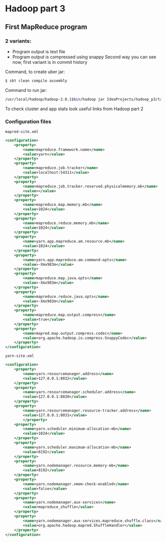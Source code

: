 # Hadoop part 3
## First MapReduce program

### 2 variants:
* Program output is text file
* Program output is compressed using snappy
Second way you can see now, first variant is in commit history

Command, to create uber jar:
```sh
$ sbt clean compile assembly
```

Command to run jar:
```sh
/usr/local/hadoop/hadoop-2.8.1$bin/hadoop jar IdeaProjects/hadoop_p3/target/scala-2.12/hadoop_p3-assembly.jar /user/ilia/task3/input /user/ilia/task3/output
```

To check cluster and app stats look useful links from Hadoop part 2


### Configuration files
```mapred-site.xml```
```xml
<configuration>
    <property>
        <name>mapreduce.framework.name</name>
        <value>yarn</value>
    </property>
    <property>
        <name>mapreduce.job.tracker</name>
        <value>localhost:54311</value>
    </property>
    <property>
        <name>mapreduce.job.tracker.reserved.physicalmemory.mb</name>
        <value></value>
    </property>
    <property>
        <name>mapreduce.map.memory.mb</name>
        <value>1024</value>
    </property>
    <property>
        <name>mapreduce.reduce.memory.mb</name>
        <value>1024</value>
    </property>
    <property>
        <name>yarn.app.mapreduce.am.resource.mb</name>
        <value>1024</value>
    </property>
    <property>
        <name>yarn.app.mapreduce.am.command-opts</name>
        <value>-Xmx983m</value>
    </property>
    <property>
        <name>mapreduce.map.java.opts</name>
        <value>-Xmx983m</value>
    </property>
    <property>
        <name>mapreduce.reduce.java.opts</name>
        <value>-Xmx983m</value>
    </property>
    <property>
        <name>mapreduce.map.output.compress</name>
        <value>true</value>
    </property>
    <property>
        <name>mapred.map.output.compress.codec</name>
        <value>org.apache.hadoop.io.compress.SnappyCodec</value>
    </property>
</configuration>
```
```yarn-site.xml```
```xml
<configuration>
    <property>
        <name>yarn.resourcemanager.address</name>
        <value>127.0.0.1:8032</value>
    </property>
    <property>
        <name>yarn.resourcemanager.scheduler.address</name>
        <value>127.0.0.1:8030</value>
    </property>
    <property>
        <name>yarn.resourcemanager.resource-tracker.address</name>
        <value>127.0.0.1:8031</value>
        </property>
    <property>
        <name>yarn.scheduler.minimum-allocation-mb</name>
        <value>1024</value>
    </property>
    <property>
        <name>yarn.scheduler.maximum-allocation-mb</name>
        <value>8192</value>
    </property>
    <property>
        <name>yarn.nodemanager.resource.memory-mb</name>
        <value>8192</value>
    </property>
    <property>
        <name>yarn.nodemanager.vmem-check-enabled</name>
        <value>false</value>
    </property>
    <property>
        <name>yarn.nodemanager.aux-services</name>
        <value>mapreduce_shuffle</value>
    </property>
    <property>
        <name>yarn.nodemanager.aux-services.mapreduce.shuffle.class</name>
        <value>org.apache.hadoop.mapred.ShuffleHandler</value>
    </property>
</configuration>
```